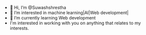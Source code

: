 - 👋 Hi, I’m @Suwashshrestha
- 👀 I’m interested in machine learning|AI|Web development|
- 🌱 I’m currently learning Web development
- I'm interested in working with you on anything that relates to my interests.

<!---
Suwashshrestha/Suwashshrestha is a ✨ special ✨ repository because its `README.md` (this file) appears on your GitHub profile.
You can click the Preview link to take a look at your changes.
--->
